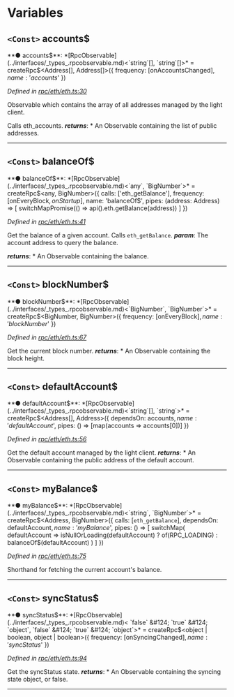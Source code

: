 

# Variables

<a id="accounts_"></a>

## `<Const>` accounts$

**● accounts$**: *[RpcObservable](../interfaces/_types_.rpcobservable.md)<`string`[], `string`[]>* =  createRpc$<Address[], Address[]>({
  frequency: [onAccountsChanged$],
  name: 'accounts$'
})

*Defined in [rpc/eth/eth.ts:30](https://github.com/paritytech/js-libs/blob/42f0d26/packages/light.js/src/rpc/eth/eth.ts#L30)*

Observable which contains the array of all addresses managed by the light client.

Calls eth_accounts.
*__returns__*: *   An Observable containing the list of public addresses.

___
<a id="balanceof_"></a>

## `<Const>` balanceOf$

**● balanceOf$**: *[RpcObservable](../interfaces/_types_.rpcobservable.md)<`any`, `BigNumber`>* =  createRpc$<any, BigNumber>({
  calls: ['eth_getBalance'],
  frequency: [onEveryBlock$, onStartup$],
  name: 'balanceOf$',
  pipes: (address: Address) => [
    switchMapPromise(() => api().eth.getBalance(address))
  ]
})

*Defined in [rpc/eth/eth.ts:41](https://github.com/paritytech/js-libs/blob/42f0d26/packages/light.js/src/rpc/eth/eth.ts#L41)*

Get the balance of a given account. Calls `eth_getBalance`.
*__param__*: The account address to query the balance.

*__returns__*: *   An Observable containing the balance.

___
<a id="blocknumber_"></a>

## `<Const>` blockNumber$

**● blockNumber$**: *[RpcObservable](../interfaces/_types_.rpcobservable.md)<`BigNumber`, `BigNumber`>* =  createRpc$<BigNumber, BigNumber>({
  frequency: [onEveryBlock$],
  name: 'blockNumber$'
})

*Defined in [rpc/eth/eth.ts:67](https://github.com/paritytech/js-libs/blob/42f0d26/packages/light.js/src/rpc/eth/eth.ts#L67)*

Get the current block number.
*__returns__*: *   An Observable containing the block height.

___
<a id="defaultaccount_"></a>

## `<Const>` defaultAccount$

**● defaultAccount$**: *[RpcObservable](../interfaces/_types_.rpcobservable.md)<`string`[], `string`>* =  createRpc$<Address[], Address>({
  dependsOn: accounts$,
  name: 'defaultAccount$',
  pipes: () => [map(accounts => accounts[0])]
})

*Defined in [rpc/eth/eth.ts:56](https://github.com/paritytech/js-libs/blob/42f0d26/packages/light.js/src/rpc/eth/eth.ts#L56)*

Get the default account managed by the light client.
*__returns__*: *   An Observable containing the public address of the default account.

___
<a id="mybalance_"></a>

## `<Const>` myBalance$

**● myBalance$**: *[RpcObservable](../interfaces/_types_.rpcobservable.md)<`string`, `BigNumber`>* =  createRpc$<Address, BigNumber>({
  calls: [`eth_getBalance`],
  dependsOn: defaultAccount$,
  name: 'myBalance$',
  pipes: () => [
    switchMap(
      defaultAccount =>
        isNullOrLoading(defaultAccount)
          ? of(RPC_LOADING)
          : balanceOf$(defaultAccount)
    )
  ]
})

*Defined in [rpc/eth/eth.ts:75](https://github.com/paritytech/js-libs/blob/42f0d26/packages/light.js/src/rpc/eth/eth.ts#L75)*

Shorthand for fetching the current account's balance.

___
<a id="syncstatus_"></a>

## `<Const>` syncStatus$

**● syncStatus$**: *[RpcObservable](../interfaces/_types_.rpcobservable.md)< `false` &#124; `true` &#124; `object`,  `false` &#124; `true` &#124; `object`>* =  createRpc$<object | boolean, object | boolean>({
  frequency: [onSyncingChanged$],
  name: 'syncStatus$'
})

*Defined in [rpc/eth/eth.ts:94](https://github.com/paritytech/js-libs/blob/42f0d26/packages/light.js/src/rpc/eth/eth.ts#L94)*

Get the syncStatus state.
*__returns__*: *   An Observable containing the syncing state object, or false.

___

